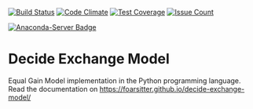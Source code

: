 [![Build Status](https://travis-ci.org/foarsitter/decide-exchange-model.svg?branch=master)](https://travis-ci.org/foarsitter/decide-exchange-model)
[![Code Climate](https://codeclimate.com/github/foarsitter/decide-exchange-model/badges/gpa.svg)](https://codeclimate.com/github/foarsitter/decide-exchange-model)
[![Test Coverage](https://codeclimate.com/github/foarsitter/decide-exchange-model/badges/coverage.svg)](https://codeclimate.com/github/foarsitter/decide-exchange-model/coverage)
[![Issue Count](https://codeclimate.com/github/foarsitter/decide-exchange-model/badges/issue_count.svg)](https://codeclimate.com/github/foarsitter/decide-exchange-model)

[![Anaconda-Server Badge](https://anaconda.org/jelmert/decide-exchange-model/badges/version.svg)](https://anaconda.org/jelmert/decide-exchange-model)


# Decide Exchange Model
Equal Gain Model implementation in the Python programming language. Read the documentation on https://foarsitter.github.io/decide-exchange-model/